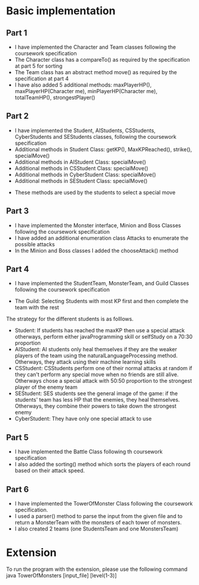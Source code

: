# Basic implementation #

## Part 1 ##
- I have implemented the Character and Team classes following the coursework specification
- The Character class has a compareTo() as required by the specification at part 5 for sorting
- The Team class has an abstract method move() as required by the specification at part 4
- I have also added 5 additional methods:
maxPlayerHP(), maxPlayerHP(Character me), minPlayerHP(Character me), totalTeamHP(), strongestPlayer()

## Part 2 ##	
- I have implemented the Student, AIStudents, CSStudents, CyberStudents and SEStudents classes, following the coursework specification
- Additional methods in Student Class: getKP(), MaxKPReached(), strike(), specialMove()
- Additional methods in AIStudent Class: specialMove()
- Additional methods in CSStudent Class: specialMove()
- Additional methods in CyberStudent Class: specialMove()
- Additional methods in SEStudent Class: specialMove()
* These methods are used by the students to select a special move

## Part 3 ##
- I have implemented the Monster interface, Minion and Boss Classes following the coursework specification
- I have added an additional enumeration class Attacks to enumerate the possible attacks
- In the Minion and Boss classes I added the chooseAttack() method

## Part 4 ##
- I have implemented the StudentTeam, MonsterTeam, and Guild Classes following the coursework specification

* The Guild: Selecting Students with most KP first and then complete the team with the rest

The strategy for the different students is as folllows.
* Student: If students has reached the maxKP then use a special attack otherways, perform either javaProgramming skill or selfStudy on a 70:30 proportion
* AIStudent: AI students only heal themselves if they are the weaker players of the team using the naturalLanguageProcessing method. Otherways, they attack using their machine learning skills
* CSStudent: CSStudents perform one of their normal attacks at random if they can't perform any special move when no friends are still alive. Otherways chose a special attack with 50:50 proportion to the strongest player of the enemy team
* SEStudent: SES students see the general image of the game: if the students' team has less HP that the enemies, they heal themselves. Otherways, they combine their powers to take down the strongest enemy
* CyberStudent: They have only one special attack to use

## Part 5 ##
- I have implemented the Battle Class following th coursework specification
- I also added the sorting() method which sorts the players of each round based on their attack speed.

## Part 6 ##
- I have implemented the TowerOfMonster Class following the coursework specification.
- I used a parser() method to parse the input from the given file and to return a MonsterTeam with the monsters of each tower of monsters.
- I also created 2 teams (one StudentsTeam and one MonstersTeam)

# Extension #

To run the program with the extension, please use the following command
java TowerOfMonsters [input_file] [level(1-3)]
